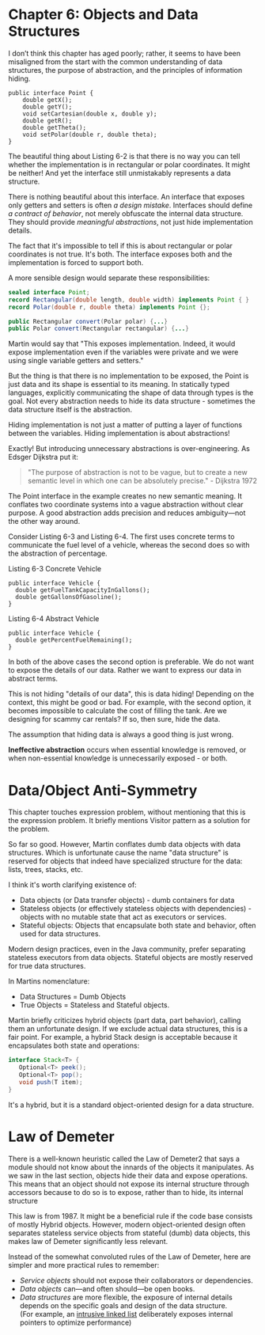 # Chapter 6: Objects and Data Structures

I don’t think this chapter has aged poorly; rather, it seems to have been misaligned from the start with the common understanding of data structures, the purpose of abstraction, and the principles of information hiding.

<div class="book-quote">
<pre><code class="language-java">public interface Point {
    double getX();
    double getY();
    void setCartesian(double x, double y);
    double getR();
    double getTheta();
    void setPolar(double r, double theta);
}</code></pre>
The beautiful thing about Listing 6-2 is that there is no way you can tell whether the implementation is in rectangular or polar coordinates. It might be neither! And yet the interface still unmistakably represents a data structure.
</div>

There is nothing beautiful about this interface. An interface that exposes only getters and setters is often *a design mistake*.
Interfaces should define *a contract of behavior*, not merely obfuscate the internal data structure. 
They should provide *meaningful abstractions*, not just hide implementation details.

The fact that it's impossible to tell if this is about rectangular or polar coordinates is not true. It's both. 
The interface exposes both and the implementation is forced to support both.

A more sensible design would separate these responsibilities:

```java
sealed interface Point;
record Rectangular(double length, double width) implements Point { }
record Polar(double r, double theta) implements Point {};

public Rectangular convert(Polar polar) {...}
public Polar convert(Rectangular rectangular) {...}
```

Martin would say that "This exposes implementation. Indeed, it would expose implementation even if the variables were private and we were using single variable getters and setters."

But the thing is that there is no implementation to be exposed, the Point is just data and its shape is essential to its meaning.
In statically typed languages, explicitly communicating the shape of data through types is the goal.
Not every abstraction needs to hide its data structure - sometimes the data structure itself is the abstraction.

<div class="book-quote">
Hiding implementation is not just a matter of putting a layer of functions between the variables. Hiding implementation is about abstractions!
</div>

Exactly! But introducing unnecessary abstractions is over-engineering. As Edsger Dijkstra put it:

> "The purpose of abstraction is not to be vague, but to create a new semantic level in which one can be absolutely precise." - Dijkstra 1972

The Point interface in the example creates no new semantic meaning. 
It conflates two coordinate systems into a vague abstraction without clear purpose. A good abstraction adds precision and reduces ambiguity—not the other way around.

<div class="book-quote">
Consider Listing 6-3 and Listing 6-4. The first uses concrete terms to communicate the fuel level of a vehicle, whereas the second does so with the abstraction of percentage.

Listing 6-3 Concrete Vehicle
<pre><code class="language-java">public interface Vehicle {
  double getFuelTankCapacityInGallons();
  double getGallonsOfGasoline();
}
</code></pre>

Listing 6-4 Abstract Vehicle
<pre><code class="language-java">public interface Vehicle {
  double getPercentFuelRemaining();
}
</code></pre>

In both of the above cases the second option is preferable. We do not want to expose the details of our data. Rather we want to express our data in abstract terms.
</div>

This is not hiding "details of our data", this is data hiding! 
Depending on the context, this might be good or bad. For example, with the second option, it becomes impossible to calculate the cost of filling the tank. 
Are we designing for scammy car rentals? If so, then sure, hide the data. 

The assumption that hiding data is always a good thing is just wrong. 

**Ineffective abstraction** occurs when essential knowledge is removed, or when non-essential knowledge is unnecessarily exposed - or both.

# Data/Object Anti-Symmetry

This chapter touches expression problem, without mentioning that this is the expression problem. It briefly mentions Visitor pattern as a solution for the problem.

So far so good. 
However, Martin conflates dumb data objects with data structures.
Which is unfortunate cause the name "data structure" is reserved for objects that indeed have specialized structure for the data: lists, trees, stacks, etc.

I think it's worth clarifying existence of:
- Data objects (or Data transfer objects) - dumb containers for data
- Stateless objects (or effectively stateless objects with dependencies) - objects with no mutable state that act as executors or services.
- Stateful objects: Objects that encapsulate both state and behavior, often used for data structures.

Modern design practices, even in the Java community, prefer separating stateless executors from data objects. Stateful objects are mostly reserved for true data structures.

In Martins nomenclature: 
- Data Structures = Dumb Objects
- True Objects = Stateless and Stateful objects. 

Martin briefly criticizes hybrid objects (part data, part behavior), calling them an unfortunate design. If we exclude actual data structures, this is a fair point. 
For example, a hybrid Stack design is acceptable because it encapsulates both state and operations:

```java
interface Stack<T> {
   Optional<T> peek();
   Optional<T> pop(); 
   void push(T item); 
}
```

It's a hybrid, but it is a standard object-oriented design for a data structure.

# Law of Demeter

<div class="book-quote">
There is a well-known heuristic called the Law of Demeter2 that says a module should not know about the innards of the objects it manipulates. As we saw in the last section, objects hide their data and expose operations. This means that an object should not expose its internal structure through accessors because to do so is to expose, rather than to hide, its internal structure
</div>

This law is from 1987. It might be a beneficial rule if the code base consists of mostly Hybrid objects. 
However, modern object-oriented design often separates stateless service objects from stateful (dumb) data objects, 
this makes law of Demeter significantly less relevant. 

Instead of the somewhat convoluted rules of the Law of Demeter, here are simpler and more practical rules to remember:
- *Service objects* should not expose their collaborators or dependencies.
- *Data objects* can—and often should—be open books.
- *Data structures* are more flexible, the exposure of internal details depends on the specific goals and design of the data structure.<br/>
  (For example, an [intrusive linked list](https://www.data-structures-in-practice.com/intrusive-linked-lists/) deliberately exposes internal pointers to optimize performance)

